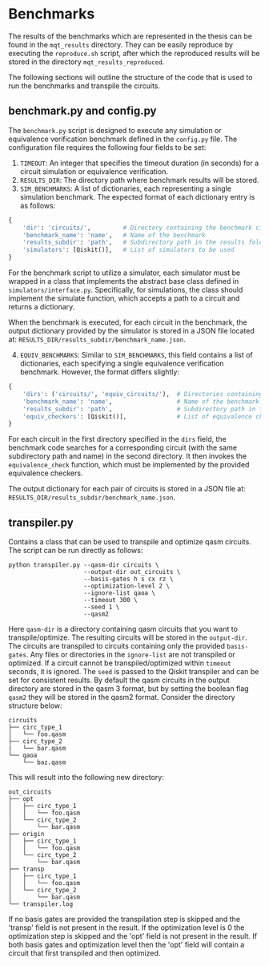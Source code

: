# Benchmarks

The results of the benchmarks which are represented in the thesis can be found in the `mqt_results` directory. They can be easily reproduce by executing the `reproduce.sh` script, after which the reproduced results will be stored in the directory `mqt_results_reproduced`. 
<!--
The only prerequisite is that [GPMC](https://git.trs.css.i.nagoya-u.ac.jp/k-hasimt/GPMC) should be installed, which is a dependency of [Quokka-Sharp](https://github.com/System-Verification-Lab/Quokka-Sharp) 
-->

The following sections will outline the structure of the code that is used to run the benchmarks and transpile the circuits.


## benchmark.py and config.py

The `benchmark.py` script is designed to execute any simulation or equivalence verification benchmark defined in the `config.py` file. The configuration file requires the following four fields to be set:

1. ```TIMEOUT```: An integer that specifies the timeout duration (in seconds) for a circuit simulation or equivalence verification.
2. ```RESULTS_DIR```: The directory path where benchmark results will be stored.
3. ```SIM_BENCHMARKS```:  A list of dictionaries, each representing a single simulation benchmark. The expected format of each dictionary entry is as follows:

```Python
{
    'dir': 'circuits/',         # Directory containing the benchmark circuits
    'benchmark_name': 'name',   # Name of the benchmark
    'results_subdir': 'path',   # Subdirectory path in the results folder
    'simulators': [Qiskit()],   # List of simulators to be used
}

```

For the benchmark script to utilize a simulator, each simulator must be wrapped in a class that implements the abstract base class defined in `simulators/interface.py`. Specifically, for simulations, the class should implement the simulate function, which accepts a path to a circuit and returns a dictionary.

When the benchmark is executed, for each circuit in the benchmark, the output dictionary provided by the simulator is stored in a JSON file located at:
`RESULTS_DIR/results_subdir/benchmark_name.json`.

4. ```EQUIV_BENCHMARKS```: Similar to `SIM_BENCHMARKS`, this field contains a list of dictionaries, each specifying a single equivalence verification benchmark. However, the format differs slightly:

```Python
{
    'dirs': ('circuits/', 'equiv_circuits/'),  # Directories containing the benchmark circuits
    'benchmark_name': 'name',                  # Name of the benchmark
    'results_subdir': 'path',                  # Subdirectory path in the results folder
    'equiv_checkers': [Qiskit()],              # List of equivalence checkers
}

```

For each circuit in the first directory specified in the `dirs` field, the benchmark code searches for a corresponding circuit (with the same subdirectory path and name) in the second directory. It then invokes the `equivalence_check` function, which must be implemented by the provided equivalence checkers.

The output dictionary for each pair of circuits is stored in a JSON file at:
`RESULTS_DIR/results_subdir/benchmark_name.json`.

## transpiler.py

Contains a class that can be used to transpile and optimize qasm circuits. The script can be run directly as follows:

```
python transpiler.py --qasm-dir circuits \
                     --output-dir out_circuits \
                     --basis-gates h s cx rz \
                     --optimization-level 2 \
                     --ignore-list qaoa \
                     --timeout 300 \
                     --seed 1 \
                     --qasm2 
```

Here `qasm-dir` is a directory containing qasm circuits that you want to transpile/optimize. The resulting circuits will be stored in the `output-dir`. The circuits are transpiled to circuits containing only the provided `basis-gates`. Any files or directories in the `ignore-list` are not transpiled or optimized. If a circuit cannot be transpiled/optimized within `timeout` seconds, it is ignored. The `seed` is passed to the Qiskit transpiler and can be set for consistent results. By default the qasm circuits in the output directory are stored in the qasm 3 format, but by setting the boolean flag `qasm2` they will be stored in the qasm2 format. Consider the directory structure below:

```
circuits
├── circ_type_1
│   └── foo.qasm
├── circ_type_2
|   └── bar.qasm
└── qaoa
    └── baz.qasm
```

This will result into the following new directory:

```
out_circuits
├── opt
│   ├── circ_type_1
│   │   └── foo.qasm
│   └── circ_type_2
│       └── bar.qasm
├── origin
│   ├── circ_type_1
│   │   └── foo.qasm
│   └── circ_type_2
│       └── bar.qasm
├── transp
│   ├── circ_type_1
│   │   └── foo.qasm
│   └── circ_type_2
│       └── bar.qasm
└── transpiler.log
```

If no basis gates are provided the transpilation step is skipped and the 'transp' field is not present in the result. If the optimization level is 0 the optimization step is skipped and the 'opt' field is not present in the result. If both basis gates and optimization level then the 'opt' field will contain a circuit that first transpiled and then optimized.

